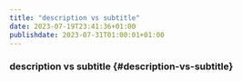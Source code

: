 ```yaml
---
title: "description vs subtitle"
date: 2023-07-19T23:41:36+01:00
publishdate: 2023-07-31T01:00:01+01:00
---
```

### description vs subtitle {#description-vs-subtitle}
